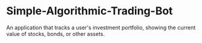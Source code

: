 # Simple-Algorithmic-Trading-Bot
An application that tracks a user's investment portfolio, showing the current value of stocks, bonds, or other assets.
